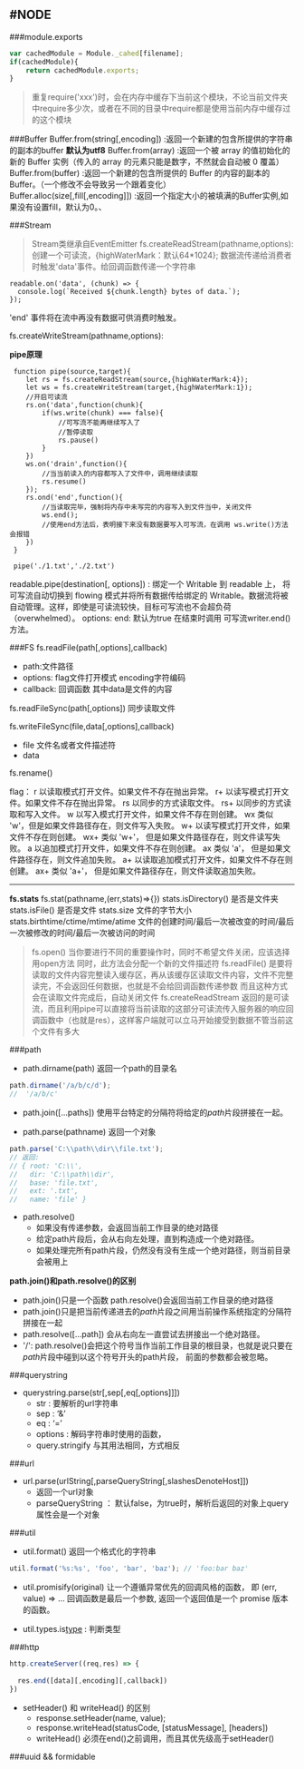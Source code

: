 #NODE
----

###module.exports
```javascript
var cachedModule = Module._cahed[filename];
if(cachedModule){
    return cachedModule.exports;
}
```
> 重复require('xxx')时，会在内存中缓存下当前这个模块，不论当前文件夹中require多少次，或者在不同的目录中require都是使用当前内存中缓存过的这个模块

###Buffer
Buffer.from(string[,encoding]) :返回一个新建的包含所提供的字符串的副本的buffer  **默认为utf8**
Buffer.from(array)             :返回一个被 array 的值初始化的新的 Buffer 实例（传入的 array 的元素只能是数字，不然就会自动被 0 覆盖）
Buffer.from(buffer)            :返回一个新建的包含所提供的 Buffer 的内容的副本的 Buffer。（一个修改不会导致另一个跟着变化）
Buffer.alloc(size[,fill[,encoding]]) :返回一个指定大小的被填满的Buffer实例,如果没有设置fill，默认为0。、

###Stream
> Stream类继承自EventEmitter
fs.createReadStream(pathname,options): 创建一个可读流，{highWaterMark：默认64*1024};
数据流传递给消费者时触发'data'事件。给回调函数传递一个字符串
```
readable.on('data', (chunk) => {
  console.log(`Received ${chunk.length} bytes of data.`);
});
```
'end' 事件将在流中再没有数据可供消费时触发。


fs.createWriteStream(pathname,options):

**pipe原理**
```
 function pipe(source,target){
    let rs = fs.createReadStream(source,{highWaterMark:4});
    let ws = fs.createWriteStream(target,{highWaterMark:1});
    //开启可读流
    rs.on('data',function(chunk){
        if(ws.write(chunk) === false){
            //可写流不能再继续写入了
            //暂停读取
            rs.pause()
        }
    })
    ws.on('drain',function(){
        //当当前读入的内容都写入了文件中，调用继续读取
        rs.resume() 
    });
    rs.ond('end',function(){
        //当读取完毕，强制将内存中未写完的内容写入到文件当中，关闭文件
        ws.end();
        //使用end方法后，表明接下来没有数据要写入可写流，在调用 ws.write()方法会报错
    })
 }

 pipe('./1.txt','./2.txt')
```
readable.pipe(destination[, options])   : 绑定一个 Writable 到 readable 上， 将可写流自动切换到 flowing 模式并将所有数据传给绑定的 Writable。数据流将被自动管理。这样，即使是可读流较快，目标可写流也不会超负荷（overwhelmed）。
options:   end: 默认为true  在结束时调用 可写流writer.end()方法。

###FS
fs.readFile(path[,options],callback)
- path:文件路径
- options:   flag文件打开模式
               encoding字符编码
- callback:  回调函数  其中data是文件的内容

fs.readFileSync(path[,options])   同步读取文件

fs.writeFileSync(file,data[,options],callback)  
- file  文件名或者文件描述符
- data


fs.rename()


flag：
r	以读取模式打开文件。如果文件不存在抛出异常。
r+	以读写模式打开文件。如果文件不存在抛出异常。
rs	以同步的方式读取文件。
rs+	以同步的方式读取和写入文件。
w	以写入模式打开文件，如果文件不存在则创建。
wx	类似 'w'，但是如果文件路径存在，则文件写入失败。
w+	以读写模式打开文件，如果文件不存在则创建。
wx+	类似 'w+'， 但是如果文件路径存在，则文件读写失败。
a	以追加模式打开文件，如果文件不存在则创建。
ax	类似 'a'， 但是如果文件路径存在，则文件追加失败。
a+	以读取追加模式打开文件，如果文件不存在则创建。
ax+	类似 'a+'， 但是如果文件路径存在，则文件读取追加失败。

--------------

**fs.stats**
fs.stat(pathname,(err,stats)=>{})
stats.isDirectory()  是否是文件夹
stats.isFile()       是否是文件
stats.size           文件的字节大小
stats.birthtime/ctime/mtime/atime  文件的创建时间/最后一次被改变的时间/最后一次被修改的时间/最后一次被访问的时间


> fs.open()  当你要进行不同的重要操作时，同时不希望文件关闭，应该选择用open方法  同时，此方法会分配一个新的文件描述符
> fs.readFile()  是要将读取的文件内容完整读入缓存区，再从该缓存区读取文件内容，文件不完整读完，不会返回任何数据，也就是不会给回调函数传递参数     而且这种方式会在读取文件完成后，自动关闭文件
> fs.createReadStream  返回的是可读流，而且利用pipe可以直接将当前读取的这部分可读流传入服务器的响应回调函数中（也就是res），这样客户端就可以立马开始接受到数据不管当前这个文件有多大




###path
- path.dirname(path)  返回一个path的目录名
```javascript
path.dirname('/a/b/c/d');
//  '/a/b/c'
```
- path.join([...paths])  使用平台特定的分隔符将给定的*path*片段拼接在一起。

- path.parse(pathname)   返回一个对象
```javascript
path.parse('C:\\path\\dir\\file.txt');
// 返回:
// { root: 'C:\\',
//   dir: 'C:\\path\\dir',
//   base: 'file.txt',
//   ext: '.txt',
//   name: 'file' }
```
- path.resolve()  
    - 如果没有传递参数，会返回当前工作目录的绝对路径
    - 给定path片段后，会从右向左处理，直到构造成一个绝对路径。
    - 如果处理完所有path片段，仍然没有没有生成一个绝对路径，则当前目录会被用上

**path.join()和path.resolve()的区别**
- path.join()只是一个函数  path.resolve()会返回当前工作目录的绝对路径
- path.join()只是把当前传递进去的*path*片段之间用当前操作系统指定的分隔符拼接在一起
- path.resolve([...path]) 会从右向左一直尝试去拼接出一个绝对路径。
- '/':  path.resolve()会把这个符号当作当前工作目录的根目录，也就是说只要在*path*片段中碰到以这个符号开头的path片段，
        前面的参数都会被忽略。


###querystring
- querystring.parse(str[,sep[,eq[,options]]])  
    - str      :  要解析的url字符串
    - sep      :  ‘&’
    - eq       :  ‘=’
    - options  :  解码字符串时使用的函数，
    - query.stringify  与其用法相同，方式相反

###url
- url.parse(urlString[,parseQueryString[,slashesDenoteHost]])
    - 返回一个url对象
    - parseQueryString ： 默认false，为true时，解析后返回的对象上query属性会是一个对象

###util
- util.format()  返回一个格式化的字符串
```javascript
util.format('%s:%s', 'foo', 'bar', 'baz'); // 'foo:bar baz'
```
- util.promisify(original)  让一个遵循异常优先的回调风格的函数， 即 (err, value) => ... 回调函数是最后一个参数, 返回一个返回值是一个 promise 版本的函数。

- util.types.is[type](value) : 判断类型


###http
```javascript
http.createServer((req,res) => {
  
  res.end([data][,encoding][,callback])
})
```
- setHeader() 和  writeHead() 的区别
    - response.setHeader(name, value);
    - response.writeHead(statusCode, [statusMessage], [headers])
    - writeHead() 必须在end()之前调用，而且其优先级高于setHeader()







###uuid  &&  formidable





